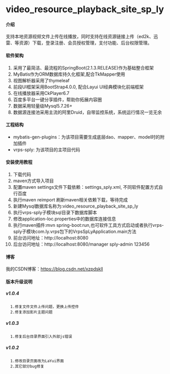 # video_resource_playback_site_sp_ly

#### 介绍
支持本地资源视频文件上传在线播放，同时支持在线资源链接上传（ed2k、迅雷、等资源）下载，登录注册、会员授权管理，支付功能、后台权限管理。


#### 软件架构
1. 采用了最简洁、最流程的SpringBoot(2.1.3.RELEASE)作为基础整合框架
2. MyBatis作为ORM数据库持久化框架,配合TkMapper使用
3. 视图解析器采用了thymeleaf 
4. 前段UI框架采用BootStrap4.0.0, 配合Layui UI经典模块化前端框架
5. 在线播放器采用CkPlayer6.7
6. 百度多平台一键分享插件，帮助你拓展内容圈
7. 数据采用轻量级Mysql5.7.26+
8. 数据源连接池采用主流的阿里Druid，自带监控系统，系统运行情况一览无余

#### 工程结构
- mybatis-gen-plugins：为该项目需要生成底层dao、mapper、model时的附加插件
- vrps-sply: 为该项目的主项目代码

#### 安装使用教程

1. 下载代码
2. maven方式导入项目
3. 配置maven settings文件下载依赖：settings_sply.xml, 不同软件配置方式自行百度
4. 执行maven reimport 刷新maven相关依赖下载，等待完成
5. 新建Mysql数据库名称为:video_resource_playback_site_sp_ly
6. 执行vrps-sply子模块sql目录下数据库脚本
7. 修改application-loc.properties中的数据库连接信息
8. 执行maven插件:mvn spring-boot:run,也可软件工具方式启动或者执行vrps-sply子模块com.ly.vrps包下的VrpsSpLyApplication.main方法
9. 前台访问地址：http://localhost:8080
10. 后台访问地址：http://localhost:8080/manager   sply-admin 123456

#### 博客
我的CSDN博客：https://blog.csdn.net/xzpdskll

#### 版本升级说明

##### v1.0.4

````
  1.修复文件文件上传问题，更换上传控件
  2.修复添加影片主题问题
````

##### v1.0.3
````
  1.修复后台目录界面引入外部js错误
````

##### v1.0.2
````
  1.修改目录页面改为LaYui界面
  2.其它部分bug修复
````

